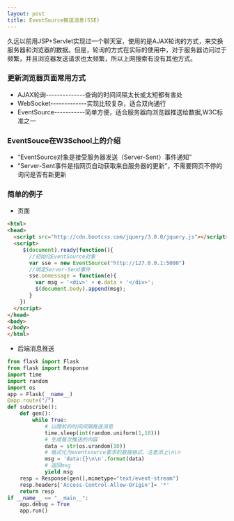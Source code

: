 ```yaml
---
layout: post
title: EventSource推送消息(SSE)
---
```


久远以前用JSP+Servlet实现过一个聊天室，使用的是AJAX轮询的方式，来交换服务器和浏览器的数据。但是，轮询的方式在实际的使用中，对于服务器访问过于频繁，并且浏览器发送请求也太频繁，所以上网搜索有没有其他方式。

### **更新浏览器页面常用方式**

* AJAX轮询--------------查询的时间间隔太长或太短都有害处
* WebSocket-------------实现比较复杂，适合双向通行
* EventSource-----------简单方便，适合服务器向浏览器推送给数据,W3C标准之一

### **EventSouce在W3School上的介绍**

* “EventSource对象是接受服务器发送（Server-Sent）事件通知”
* “Server-Sent事件是指网页自动获取来自服务器的更新”，不需要网页不停的询问是否有新更新

### **简单的例子**

* 页面

```html
<html>
<head>
  <script src="http://cdn.bootcss.com/jquery/3.0.0/jquery.js"></script>
  <script>
     $(document).ready(function(){
       //初始化EventSource对象
       var sse = new EventSource("http://127.0.0.1:5000")
       //绑定Server-Send事件
       sse.onmessage = function(e){
         var msg = '<div>' + e.data + '</div>';
         $(document.body).append(msg);
       }
    })
  </script>
</head>
<body>
</body>
</html>
```

* 后端消息推送

```python
from flask import Flask
from flask import Response
import time
import random
import os
app = Flask(__name__)
@app.route("/")
def subscribe():
    def gen():
        while True:
            # 以随机的时间间隔推送消息
            time.sleep(int(random.uniform(1,10)))
            # 生成每次推送的内容
            data = str(os.urandom(10))
            # 格式化为eventsource要求的数据格式，注意添上\n\n
            msg = 'data:{}\n\n'.format(data)
            # 返回msg
            yield msg
    resp = Response(gen(),mimetype="text/event-stream")
    resp.headers['Access-Control-Allow-Origin']= '*'
    return resp
if __name__ == "__main__":
    app.debug = True
    app.run()
```

